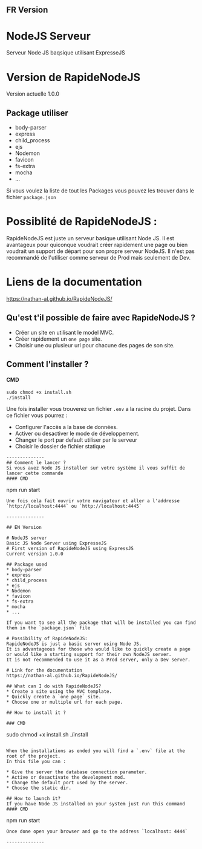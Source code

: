 ## FR Version

# NodeJS Serveur
Serveur Node JS baqsique utilisant ExpresseJS
# Version de RapideNodeJS
Version actuelle 1.0.0

## Package utiliser
* body-parser
* express
* child_process
* ejs
* Nodemon
* favicon
* fs-extra
* mocha
* ...

Si vous voulez la liste de tout les Packages vous pouvez les trouver dans le fichier `package.json`

# Possiblité de RapideNodeJS :
RapideNodeJS est juste un serveur basique utilisant Node JS.
Il est avantageux pour quiconque voudrait créer rapidement une page ou bien voudrait un support de départ pour son propre serveur NodeJS.
Il n'est pas recommandé de l'utiliser comme serveur de Prod mais seulement de Dev.

# Liens de la documentation
https://nathan-al.github.io/RapideNodeJS/

## Qu'est t'il possible de faire avec RapideNodeJS ?
* Créer un site en utilisant le model MVC.
* Créer rapidement un `one page` site.
* Choisir une ou plusieur url pour chacune des pages de son site.

## Comment l'installer ?

#### CMD
```
sudo chmod +x install.sh
./install
```

Une fois installer vous trouverez un fichier `.env` a la racine du projet. Dans ce fichier vous pourrez :

* Configurer l'accès a la base de données.
* Activer ou desactiver le mode de développement.
* Changer le port par default utiliser par le serveur
* Choisir le dossier de fichier statique

```
--------------
## Comment le lancer ?
Si vous avez Node JS installer sur votre système il vous suffit de lancer cette commande
#### CMD
```
npm run start
```
Une fois cela fait ouvrir votre navigateur et aller a l'addresse `http://localhost:4444` ou `http://localhost:4445`

--------------

## EN Version

# NodeJS server
Basic JS Node Server using ExpresseJS
# First version of RapideNodeJS using ExpressJS
Current version 1.0.0

## Package used
* body-parser
* express
* child_process
* ejs
* Nodemon
* favicon
* fs-extra
* mocha
* ...

If you want to see all the package that will be installed you can find them in the `package.json` file

# Possibility of RapideNodeJS:
RapideNodeJS is just a basic server using Node JS.
It is advantageous for those who would like to quickly create a page or would like a starting support for their own NodeJS server.
It is not recommended to use it as a Prod server, only a Dev server.

# Link for the documentation
https://nathan-al.github.io/RapideNodeJS/

## What can I do with RapideNodeJS?
* Create a site using the MVC template.
* Quickly create a `one page` site.
* Choose one or multiple url for each page.

## How to install it ?

### CMD
```
sudo chmod +x install.sh
./install
```

When the installations as ended you will find a `.env` file at the root of the project.
In this file you can : 

* Give the server the database connection parameter.
* Active or desactivate the development mod.
* Change the default port used by the server.
* Choose the static dir.

## How to launch it?
If you have Node JS installed on your system just run this command
#### CMD
```
npm run start
```
Once done open your browser and go to the address `localhost: 4444`

--------------
